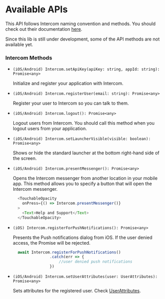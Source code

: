# Available APIs

This API follows Intercom naming convention and methods. You should check out their documentation [here](https://developers.intercom.com/installing-intercom/docs).

Since this lib is still under development, some of the API methods are not available yet.

### Intercom Methods

* `(iOS/Android) Intercom.setApiKey(apiKey: string, appId: string): Promise<any>`

    Initialize and register your application with Intercom.

* `(iOS/Android) Intercom.registerUser(email: string): Promise<any>`

    Register your user to Intercom so you can talk to them.

* `(iOS/Android) Intercom.logout(): Promise<any>`

    Logout users from Intercom. You should call this method when you logout users from your application.

* `(iOS/Android) Intercom.setLauncherVisible(visible: boolean): Promise<any>`

    Shows or hide the standard launcher at the bottom right-hand side of the screen.

* `(iOS/Android) Intercom.presentMessenger(): Promise<any>`

    Opens the Intercom messenger from another location in your mobile app. This method allows you to specify a button that will open the Intercom messenger.

    ```js
      <TouchableOpacity
        onPress={() => Intercom.presentMessenger()}
      >
        <Text>Help and Support</Text>
      </TouchableOpacity>
    ```

* `(iOS) Intercom.registerForPushNotifications(): Promise<any>`

    Presents the Push notifications dialog from iOS. If the user denied access, the Promise will be rejected.

    ```js
      await Intercom.registerForPushNotifications()
                    .catch(err => {
                        //user denied push notifications
                    })
    ```

* `(iOS/Android) Intercom.setUserAttributes(user: UserAttributes): Promise<any>`

    Sets attributes for the registered user. Check [UserAttributes](UserAttributes.md).





